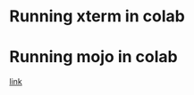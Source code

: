 # Running xterm in colab

# Running mojo in colab

[link](https://github.com/ad17171717/YouTube-Tutorials/blob/main/Google%20Colab%20Tutorials/Running_Mojo_in_Google_Colab!_(2024).ipynb)
